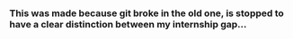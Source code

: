 ### This was made because git broke in the old one, is stopped to have a clear distinction between my internship gap...
